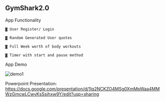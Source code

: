 GymShark2.0
-------------------------------------------------------------------------------------------------------------------------------------------------------------------------
App Functionality

    ◙ User Register/ Login
  
    ◙ Random Generated User quotes
  
    ◙ Full Week worth of body workouts
  
    ◙ Timer with start and pause method
  

App Demo

  ![demo1](https://user-images.githubusercontent.com/63178444/101089105-b1cdb080-3582-11eb-9a44-425dc8ebff05.gif)
  

Powerpoint Presentation: https://docs.google.com/presentation/d/1lq2NCKZO4MSg0XmMpWaa4MMWzGmcwLCwyKsSsjhxw9Y/edit?usp=sharing

